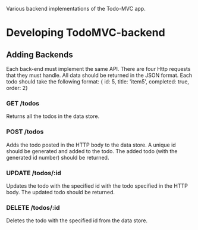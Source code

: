 Various backend implementations of the Todo-MVC app.

# Developing TodoMVC-backend

## Adding Backends

Each back-end must implement the same API. There are four Http requests that they must handle. All data should be returned in the JSON format. Each todo should take the following format:
{ id: 5, title: 'item5', completed: true, order: 2}

### GET /todos
Returns all the todos in the data store.

### POST /todos
Adds the todo posted in the HTTP body to the data store. A unique id should be generated and added to the todo. The added todo (with the generated id number) should be returned.

### UPDATE /todos/:id
Updates the todo with the specified id with the todo specified in the HTTP body. The updated todo should be returned.

### DELETE /todos/:id
Deletes the todo with the specified id from the data store.

